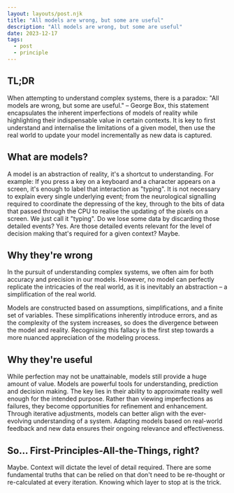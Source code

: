 ```yaml
---
layout: layouts/post.njk
title: "All models are wrong, but some are useful"
description: "All models are wrong, but some are useful"
date: 2023-12-17
tags:
  - post
  - principle
---
```


<div class="stack stack--spacing-2x">

## TL;DR

When attempting to understand complex systems, there is a paradox: "All models are wrong, but some are useful." – George Box, this statement encapsulates the inherent imperfections of models of reality while highlighting their indispensable value in certain contexts. It is key to first understand and internalise the limitations of a given model, then use the real world to update your model incrementally as new data is captured.

## What are models?

A model is an abstraction of reality, it's a shortcut to understanding. For example: If you press a key on a keyboard and a character appears on a screen, it's enough to label that interaction as "typing". It is not necessary to explain every single underlying event; from the neurological signalling required to coordinate the depressing of the key, through to the bits of data that passed through the CPU to realise the updating of the pixels on a screen. We just call it "typing". Do we lose some data by discarding those detailed events? Yes. Are those detailed events relevant for the level of decision making that's required for a given context? Maybe.

## Why they're wrong

In the pursuit of understanding complex systems, we often aim for both accuracy and precision in our models. However, no model can perfectly replicate the intricacies of the real world, as it is inevitably an abstraction – a simplification of the real world.

Models are constructed based on assumptions, simplifications, and a finite set of variables. These simplifications inherently introduce errors, and as the complexity of the system increases, so does the divergence between the model and reality. Recognising this fallacy is the first step towards a more nuanced appreciation of the modeling process.

## Why they're useful

While perfection may not be unattainable, models still provide a huge amount of value. Models are powerful tools for understanding, prediction and decision making. The key lies in their ability to approximate reality well enough for the intended purpose. Rather than viewing imperfections as failures, they become opportunities for refinement and enhancement. Through iterative adjustments, models can better align with the ever-evolving understanding of a system. Adapting models based on real-world feedback and new data ensures their ongoing relevance and effectiveness.

## So... First-Principles-All-the-Things, right?

Maybe. Context will dictate the level of detail required. There are some fundamental truths that can be relied on that don't need to be re-thought or re-calculated at every iteration. Knowing which layer to stop at is the trick.

</div>
